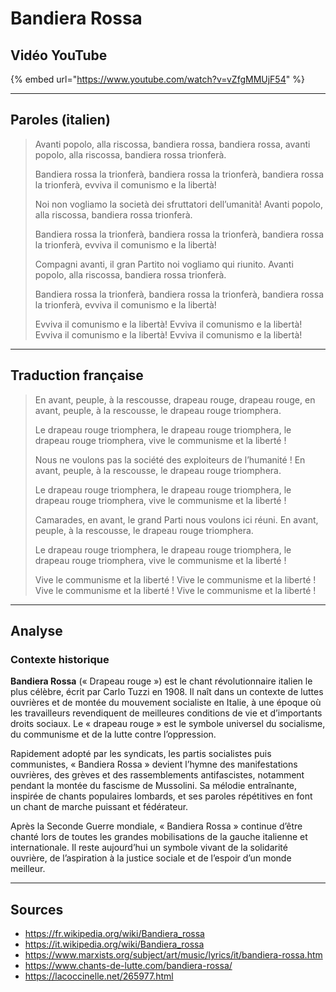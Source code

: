 
# Bandiera Rossa

## Vidéo YouTube

{% embed url="https://www.youtube.com/watch?v=vZfgMMUjF54" %}

---

## Paroles (italien)

> Avanti popolo, alla riscossa,
> bandiera rossa, bandiera rossa,
> avanti popolo, alla riscossa,
> bandiera rossa trionferà.
>
> Bandiera rossa la trionferà,
> bandiera rossa la trionferà,
> bandiera rossa la trionferà,
> evviva il comunismo e la libertà!
>
> Noi non vogliamo la società
> dei sfruttatori dell’umanità!
> Avanti popolo, alla riscossa,
> bandiera rossa trionferà.
>
> Bandiera rossa la trionferà,
> bandiera rossa la trionferà,
> bandiera rossa la trionferà,
> evviva il comunismo e la libertà!
>
> Compagni avanti, il gran Partito
> noi vogliamo qui riunito.
> Avanti popolo, alla riscossa,
> bandiera rossa trionferà.
>
> Bandiera rossa la trionferà,
> bandiera rossa la trionferà,
> bandiera rossa la trionferà,
> evviva il comunismo e la libertà!
>
> Evviva il comunismo e la libertà!
> Evviva il comunismo e la libertà!
> Evviva il comunismo e la libertà!
> Evviva il comunismo e la libertà!

---

## Traduction française

> En avant, peuple, à la rescousse,
> drapeau rouge, drapeau rouge,
> en avant, peuple, à la rescousse,
> le drapeau rouge triomphera.
>
> Le drapeau rouge triomphera,
> le drapeau rouge triomphera,
> le drapeau rouge triomphera,
> vive le communisme et la liberté !
>
> Nous ne voulons pas la société
> des exploiteurs de l’humanité !
> En avant, peuple, à la rescousse,
> le drapeau rouge triomphera.
>
> Le drapeau rouge triomphera,
> le drapeau rouge triomphera,
> le drapeau rouge triomphera,
> vive le communisme et la liberté !
>
> Camarades, en avant, le grand Parti
> nous voulons ici réuni.
> En avant, peuple, à la rescousse,
> le drapeau rouge triomphera.
>
> Le drapeau rouge triomphera,
> le drapeau rouge triomphera,
> le drapeau rouge triomphera,
> vive le communisme et la liberté !
>
> Vive le communisme et la liberté !
> Vive le communisme et la liberté !
> Vive le communisme et la liberté !
> Vive le communisme et la liberté !

---
## Analyse

### **Contexte historique**

**Bandiera Rossa** (« Drapeau rouge ») est le chant révolutionnaire italien le plus célèbre, écrit par Carlo Tuzzi en 1908. Il naît dans un contexte de luttes ouvrières et de montée du mouvement socialiste en Italie, à une époque où les travailleurs revendiquent de meilleures conditions de vie et d’importants droits sociaux. Le « drapeau rouge » est le symbole universel du socialisme, du communisme et de la lutte contre l’oppression.

Rapidement adopté par les syndicats, les partis socialistes puis communistes, « Bandiera Rossa » devient l’hymne des manifestations ouvrières, des grèves et des rassemblements antifascistes, notamment pendant la montée du fascisme de Mussolini. Sa mélodie entraînante, inspirée de chants populaires lombards, et ses paroles répétitives en font un chant de marche puissant et fédérateur.

Après la Seconde Guerre mondiale, « Bandiera Rossa » continue d’être chanté lors de toutes les grandes mobilisations de la gauche italienne et internationale. Il reste aujourd’hui un symbole vivant de la solidarité ouvrière, de l’aspiration à la justice sociale et de l’espoir d’un monde meilleur.

---
## Sources

- https://fr.wikipedia.org/wiki/Bandiera_rossa
- https://it.wikipedia.org/wiki/Bandiera_rossa
- https://www.marxists.org/subject/art/music/lyrics/it/bandiera-rossa.htm
- https://www.chants-de-lutte.com/bandiera-rossa/
- https://lacoccinelle.net/265977.html

